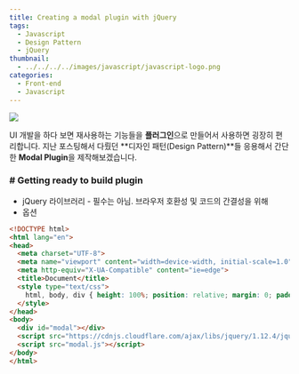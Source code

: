```yaml
---
title: Creating a modal plugin with jQuery
tags:
  - Javascript
  - Design Pattern
  - jQuery
thumbnail:
  - ../../../../images/javascript/javascript-logo.png
categories:
  - Front-end
  - Javascript
---
```


![](../../../../images/javascript/javascript-logo.png)

UI 개발을 하다 보면 재사용하는 기능들을 **플러그인**으로 만들어서 사용하면 굉장히 편리합니다. 지난 포스팅해서 다뤘던 **디자인 패턴(Design Pattern)**들 응용해서 간단한 **Modal Plugin**을 제작해보겠습니다.

### # Getting ready to build plugin

* jQuery 라이브러리 - 필수는 아님. 브라우저 호환성 및 코드의 간결성을 위해
* 옵션

``` html
<!DOCTYPE html>
<html lang="en">
<head>
  <meta charset="UTF-8">
  <meta name="viewport" content="width=device-width, initial-scale=1.0">
  <meta http-equiv="X-UA-Compatible" content="ie=edge">
  <title>Document</title>
  <style type="text/css">
    html, body, div { height: 100%; position: relative; margin: 0; padding: 0; box-sizing: border-box; }
  </style>
</head>
<body>
  <div id="modal"></div>
  <script src="https://cdnjs.cloudflare.com/ajax/libs/jquery/1.12.4/jquery.js"></script>
  <script src="modal.js"></script>
</body>
</html>
```
